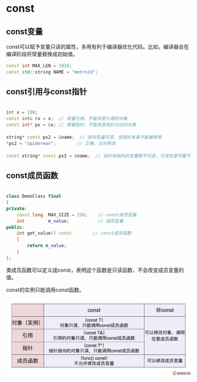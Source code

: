 # const

## const变量

const可以赋予变量只读的属性，多用有利于编译器优化代码。比如，编译器会在编译阶段将常量替换成初始值。

```c++
const int MAX_LEN = 1024;
const std::string NAME = "metroid";
```

## const引用与const指针


```c++

int x = 100;
const int& rx = x;  // 常量引用，不能改变引用的对象
const int* px = &x; // 常量指针，不能改变指针对应的对象

string* const ps2 = &name;  // 指向变量可变，但指针本身不能被修改
*ps2 = "spiderman";        // 正确，允许修改

const string* const ps3 = &name;  // 指针和指向的变量都不可变，可读性差尽量不用

```

## const成员函数

```c++

class DemoClass final
{
private:
    const long  MAX_SIZE = 256;    // const成员变量
    int         m_value;           // 成员变量
public:
    int get_value() const        // const成员函数
    {
        return m_value;
    }
};
```

类成员函数可以定义成const，表明这个函数是只读函数，不会改变成员变量的值。

const的实例只能调用const函数。

![](img/0012-1.webp)



